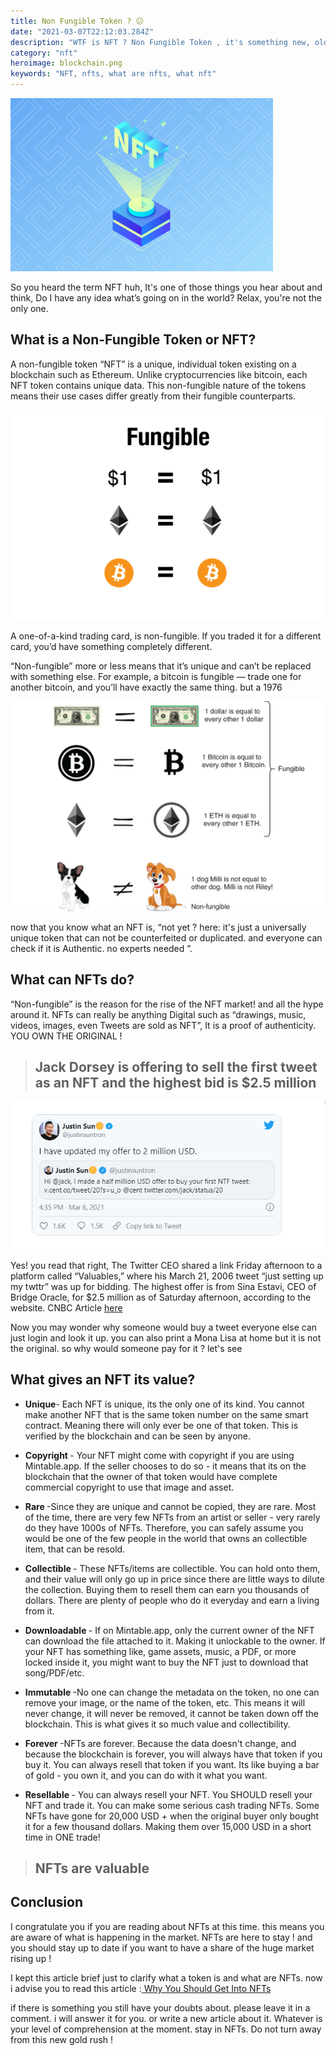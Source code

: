 ```yaml
---
title: Non Fungible Token ? 😕
date: "2021-03-07T22:12:03.284Z"
description: "WTF is NFT ? Non Fungible Token , it's something new, old, but new and you may be able to make money out of it ! "
category: "nft"
heroimage: blockchain.png
keywords: "NFT, nfts, what are nfts, what nft"
---
```


![Non Fungible Token](./nft.png)

So you heard the term NFT huh, It's one of those things you hear about and think, Do I have any idea what’s going on in the world? Relax, you're not the only one.

## What is a Non-Fungible Token or NFT?

A non-fungible token “NFT” is a unique, individual token existing on a blockchain such as Ethereum. Unlike cryptocurrencies like bitcoin, each NFT token contains unique data. This non-fungible nature of the tokens means their use cases differ greatly from their fungible counterparts.

![Fungible examples](./fungibles.png)

A one-of-a-kind trading card, is non-fungible. If you traded it for a different card, you’d have something completely different.

“Non-fungible” more or less means that it’s unique and can’t be replaced with something else. For example, a bitcoin is fungible — trade one for another bitcoin, and you’ll have exactly the same thing. but a 1976

![Fungible vs unfungible](./non-fungible.png)

now that you know what an NFT is, “not yet ? here: it's just a universally unique token that can not be counterfeited or duplicated. and everyone can check if it is Authentic. no experts needed ”.

## What can NFTs do?

“Non-fungible” is the reason for the rise of the NFT market! and all the hype around it. NFTs can really be anything Digital such as “drawings, music, videos, images, even Tweets are sold as NFT”, It is a proof of authenticity. YOU OWN THE ORIGINAL !

> ## Jack Dorsey is offering to sell the first tweet as an NFT and the highest bid is $2.5 million

![NFT twitter](./twttr.PNG)

Yes! you read that right, The Twitter CEO shared a link Friday afternoon to a platform called “Valuables,” where his March 21, 2006 tweet “just setting up my twttr” was up for bidding. The highest offer is from Sina Estavi, CEO of Bridge Oracle, for $2.5 million as of Saturday afternoon, according to the website. CNBC Article <a href="https://www.cnbc.com/2021/03/06/jack-dorsey-is-offering-to-sell-the-first-tweet-as-an-nft.html" target="_blank"> here </a>

Now you may wonder why someone would buy a tweet everyone else can just login and look it up. you can also print a Mona Lisa at home but it is not the original. so why would someone pay for it ? let's see

## What gives an NFT its value?

- <strong>Unique</strong>- Each NFT is unique, its the only one of its kind. You cannot make another NFT that is the same token number on the same smart contract. Meaning there will only ever be one of that token. This is verified by the blockchain and can be seen by anyone.
- <strong>Copyright </strong>- Your NFT might come with copyright if you are using Mintable.app. If the seller chooses to do so - it means that its on the blockchain that the owner of that token would have complete commercial copyright to use that image and asset.
- <strong>Rare </strong>-Since they are unique and cannot be copied, they are rare. Most of the time, there are very few NFTs from an artist or seller - very rarely do they have 1000s of NFTs. Therefore, you can safely assume you would be one of the few people in the world that owns an collectible item, that can be resold.

- <strong>Collectible </strong>- These NFTs/items are collectible. You can hold onto them, and their value will only go up in price since there are little ways to dilute the collection. Buying them to resell them can earn you thousands of dollars. There are plenty of people who do it everyday and earn a living from it.

- <strong>Downloadable </strong>- If on Mintable.app, only the current owner of the NFT can download the file attached to it. Making it unlockable to the owner. If your NFT has something like, game assets, music, a PDF, or more locked inside it, you might want to buy the NFT just to download that song/PDF/etc.

- <strong>Immutable </strong>-No one can change the metadata on the token, no one can remove your image, or the name of the token, etc. This means it will never change, it will never be removed, it cannot be taken down off the blockchain. This is what gives it so much value and collectibility.
- <strong>Forever </strong>-NFTs are forever. Because the data doesn't change, and because the blockchain is forever, you will always have that token if you buy it. You can always resell that token if you want. Its like buying a bar of gold - you own it, and you can do with it what you want.
- <strong>Resellable </strong>- You can always resell your NFT. You SHOULD resell your NFT and trade it. You can make some serious cash trading NFTs. Some NFTs have gone for 20,000 USD + when the original buyer only bought it for a few thousand dollars. Making them over 15,000 USD in a short time in ONE trade!

> ## NFTs are valuable

## Conclusion

I congratulate you if you are reading about NFTs at this time. this means you are aware of what is happening in the market. NFTs are here to stay ! and you should stay up to date if you want to have a share of the huge market rising up !

I kept this article brief just to clarify what a token is and what are NFTs. now i advise you to read this article :<a href="/NFT/Trading%20NFT/"> Why You Should Get Into NFTs</a>

if there is something you still have your doubts about. please leave it in a comment. i will answer it for you. or write a new article about it. Whatever is your level of comprehension at the moment. stay in NFTs. Do not turn away from this new gold rush !

<!-- https://academy.ivanontech.com/blog/definition-and-use-cases-of-non-fungible-tokens-nft -->
